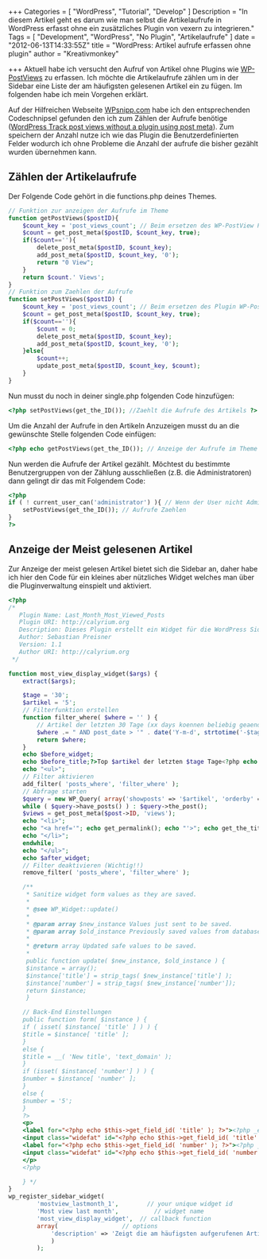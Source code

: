 +++
Categories = [
    "WordPress", 
    "Tutorial",
    "Develop"
    ]
Description = "In diesem Artikel geht es darum wie man selbst die Artikelaufrufe in WordPress erfasst ohne ein zusätzliches Plugin von vexern zu integrieren."
Tags = [
    "Development", 
    "WordPress",
    "No Plugin",
    "Artikelaufrufe"
    ]
date = "2012-06-13T14:33:55Z"
title = "WordPress: Artikel aufrufe erfassen ohne plugin"
author = "Kreativmonkey"

+++
Aktuell habe ich versucht den Aufruf von Artikel ohne Plugins wie [WP-PostViews](wordpress.org/extend/plugins/wp-postviews/ "Link zum Plugin WP-PostViews") zu erfassen. Ich möchte die Artikelaufrufe zählen um in der Sidebar eine Liste der am häufigsten gelesenen Artikel ein zu fügen. Im folgenden habe ich mein Vorgehen erklärt.

Auf der Hilfreichen Webseite [WPsnipp.com](http://wpsnipp.com "WordPress Code Snippets") habe ich den entsprechenden Codeschnipsel gefunden den ich zum Zählen der Aufrufe benötige ([WordPress Track post views without a plugin using post meta](http://wpsnipp.com/index.php/functions-php/track-post-views-without-a-plugin-using-post-meta/)). Zum speichern der Anzahl nutze ich wie das Plugin die Benutzerdefinierten Felder wodurch ich ohne Probleme die Anzahl der aufrufe die bisher gezählt wurden übernehmen kann.

## Zählen der Artikelaufrufe

Der Folgende Code gehört in die functions.php deines Themes.

```php
// Funktion zur anzeigen der Aufrufe im Theme
function getPostViews($postID){
    $count_key = 'post_views_count'; // Beim ersetzen des WP-PostView Plugin muss hier "views" stehen!
    $count = get_post_meta($postID, $count_key, true);
    if($count==''){
        delete_post_meta($postID, $count_key);
        add_post_meta($postID, $count_key, '0');
        return "0 View";
    }
    return $count.' Views';
}
// Funktion zum Zaehlen der Aufrufe
function setPostViews($postID) {
    $count_key = 'post_views_count'; // Beim ersetzen des Plugin WP-PostViews muss hier "views" stehen!
    $count = get_post_meta($postID, $count_key, true);
    if($count==''){
        $count = 0;
        delete_post_meta($postID, $count_key);
        add_post_meta($postID, $count_key, '0');
    }else{
        $count++;
        update_post_meta($postID, $count_key, $count);
    }
}
```

Nun musst du noch in deiner single.php folgenden Code hinzufügen:

```php
<?php setPostViews(get_the_ID()); //Zaehlt die Aufrufe des Artikels ?>
```

Um die Anzahl der Aufrufe in den Artikeln Anzuzeigen musst du an die gewünschte Stelle folgenden Code einfügen:

```php
<?php echo getPostViews(get_the_ID()); // Anzeige der Aufrufe im Theme  ?-->
```

Nun werden die Aufrufe der Artikel gezählt. Möchtest du bestimmte Benutzergruppen von der Zählung ausschließen (z.B. die Administratoren) dann gelingt dir das mit Folgendem Code:

```php
<?php 
if ( ! current_user_can('administrator') ){ // Wenn der User nicht Administrator ist dann Zaehlen! 
    setPostViews(get_the_ID()); // Aufrufe Zaehlen  
}
?>

```


## Anzeige der Meist gelesenen Artikel

Zur Anzeige der meist gelesen Artikel bietet sich die Sidebar an, daher habe ich hier den Code für ein kleines aber nützliches Widget welches man über die Pluginverwaltung einspielt und aktiviert.

```php
<?php
/*
   Plugin Name: Last_Month_Most_Viewed_Posts
   Plugin URI: http://calyrium.org
   Description: Dieses Plugin erstellt ein Widget für die WordPress Sidebar
   Author: Sebastian Preisner
   Version: 1.1
   Author URI: http://calyrium.org
 */

function most_view_display_widget($args) {
    extract($args);

    $tage = '30';
    $artikel = '5';
    // Filterfunktion erstellen
    function filter_where( $where = '' ) {
        // Artikel der letzten 30 Tage (xx days koennen beliebig geaendert werden.)
        $where .= " AND post_date > '" . date('Y-m-d', strtotime('-$tage days')) . "'";
        return $where;
    }
    echo $before_widget;
    echo $before_title;?>Top $artikel der letzten $tage Tage<?php echo $after_title;
    echo "<ul>";
    // Filter aktivieren
    add_filter( 'posts_where', 'filter_where' );
    // Abfrage starten
    $query = new WP_Query( array('showposts' => '$artikel', 'orderby' => 'meta_value_num', 'meta_key' => 'views', 'order' => 'DESC', 'category__not_in' => array(1799) ) );
    while ( $query->have_posts() ) : $query->the_post();
    $views = get_post_meta($post->ID, 'views');
    echo "<li>";
    echo "<a href='"; echo get_permalink(); echo "'>"; echo get_the_title(); echo "</a>";
    echo "</li>";
    endwhile;
    echo "</ul>";
    echo $after_widget;
    // Filter deaktivieren (Wichtig!!)
    remove_filter( 'posts_where', 'filter_where' );

    /**
     * Sanitize widget form values as they are saved.
     *
     * @see WP_Widget::update()
     *
     * @param array $new_instance Values just sent to be saved.
     * @param array $old_instance Previously saved values from database.
     *
     * @return array Updated safe values to be saved.
     *
     public function update( $new_instance, $old_instance ) {
     $instance = array();
     $instance['title'] = strip_tags( $new_instance['title'] );
     $instance['number'] = strip_tags( $new_instance['number']);
     return $instance;
     }

    // Back-End Einstellungen
    public function form( $instance ) {
    if ( isset( $instance[ 'title' ] ) ) {
    $title = $instance[ 'title' ];
    }
    else {
    $title = __( 'New title', 'text_domain' );
    }
    if (isset( $instance[ 'number'] ) ) {
    $number = $instance[ 'number' ];
    }
    else {
    $number = '5';
    }
    ?>
    <p>
    <label for="<?php echo $this->get_field_id( 'title' ); ?>"><?php _e( 'Title:' ); ?></label> 
    <input class="widefat" id="<?php echo $this->get_field_id( 'title' ); ?>" name="<?php echo $this->get_field_name( 'title' ); ?>" type="text" value="<?php echo esc_attr( $title ); ?>" />
    <label for="<?php echo $this->get_field_id( 'number' ); ?>"><?php _e( 'Anzahl:' ); ?></label>
    <input class="widefat" id="<?php echo $this->get_field_id( 'number'); ?>" name="<?php echo $this->get_field_name( 'nubmber'); ?>" type="text" value="<?php echo esc_attr( $number ); ?>" />
    </p>
    <?php 

    } */
}
wp_register_sidebar_widget(
        'mostview_lastmonth_1',        // your unique widget id
        'Most view last month',          // widget name
        'most_view_display_widget',  // callback function
        array(                  // options
            'description' => 'Zeigt die am häufigsten aufgerufenen Artikel des letzten Monats'
            )
        );
```
